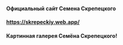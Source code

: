 #### Официальный сайт Семена Скрепецкого
#### https://skrepeckiy.web.app/
#### Картинная галерея Семёна Скрепецкого!